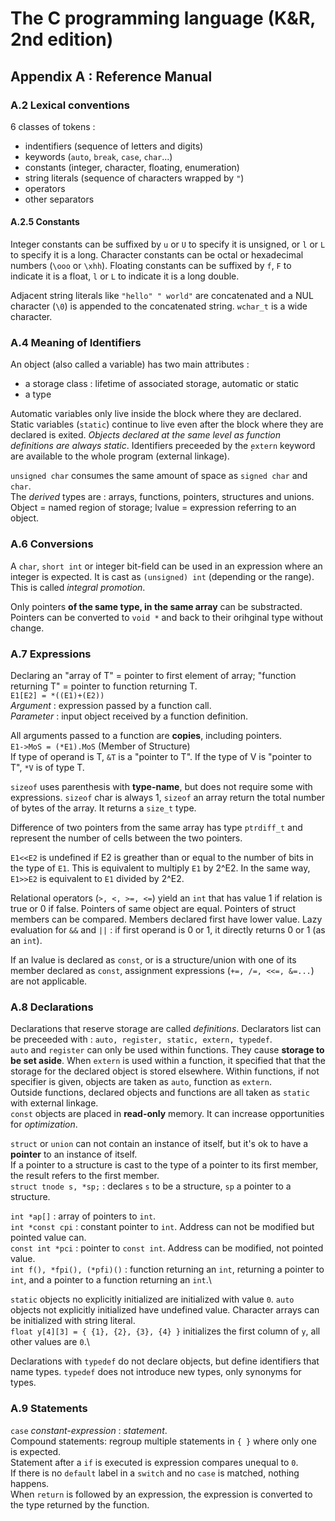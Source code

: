 The C programming language (K&R, 2nd edition)
=============================================

Appendix A : Reference Manual
-----------------------------

### A.2 Lexical conventions
6 classes of tokens :
* indentifiers (sequence of letters and digits)
* keywords (`auto`, `break`, `case`, `char`...)
* constants (integer, character, floating, enumeration)
* string literals (sequence of characters wrapped by `"`)
* operators
* other separators

#### A.2.5 Constants
Integer constants can be suffixed by `u` or `U` to specify it is unsigned, or
`l` or `L` to specify it is a long. Character constants can be octal or
hexadecimal numbers (`\ooo` or `\xhh`). Floating constants can be suffixed by
`f`, `F` to indicate it is a float, `l` or `L` to indicate it is a long double.

Adjacent string literals like `"hello" " world"` are concatenated and a NUL
character (`\0`) is appended to the concatenated string. `wchar_t` is a wide
character.

### A.4 Meaning of Identifiers
An object (also called a variable) has two main attributes :
* a storage class : lifetime of associated storage, automatic or static
* a type

Automatic variables only live inside the block where they are declared. Static
variables (`static`) continue to live even after the block where they are
declared is exited. _Objects declared at the same level as function definitions
are always static_. Identifiers preceeded by the ̣̣`extern` keyword are available
to the whole program (external linkage).

`unsigned char` consumes the same amount of space as `signed char` and `char`.\
The _derived_ types are : arrays, functions, pointers, structures and unions.\
Object = named region of storage; lvalue = expression referring to an object.

### A.6 Conversions
A `char`, `short int` or integer bit-field can be used in an expression where an
integer is expected. It is cast as `(unsigned) int` (depending or the range).
This is called _integral promotion_.

Only pointers **of the same type, in the same array** can be substracted.
Pointers can be converted to `void *` and back to their orihginal type without
change.

### A.7 Expressions
Declaring an "array of T" = pointer to first element of array; "function
returning T" = pointer to function returning T.\
`E1[E2] = *((E1)+(E2))`\
_Argument_ : expression passed by a function call.\
_Parameter_ : input object received by a function definition.

All arguments passed to a function are **copies**, including pointers.\
`E1->MoS = (*E1).MoS` (Member of Structure)\
If type of operand is T, `&T` is a "pointer to T". If the type of V is "pointer to
T", `*V` is of type T.

`sizeof` uses parenthesis with **type-name**, but does not require some with
expressions. `sizeof` char is always 1, `sizeof` an array return the total
number of bytes of the array. It returns a `size_t` type.

Difference of two pointers from the same array has type `ptrdiff_t` and
represent the number of cells between the two pointers.

`E1<<E2` is undefined if E2 is greather than or equal to the number of bits in
the type of `E1`. This is equivalent to multiply `E1` by 2^E2. In the same way,
`E1>>E2` is equivalent to `E1` divided by 2^E2.

Relational operators (`>, <, >=, <=`) yield an `int` that has value 1 if
relation is true or 0 if false. Pointers of same object are equal. Pointers of
struct members can be compared. Members declared first have lower value. Lazy
evaluation for `&&` and `||` : if first operand is 0 or 1, it directly returns 0
or 1 (as an `int`).

If an lvalue is declared as `const`, or is a structure/union with one of its
member declared as `const`, assignment expressions (`+=, /=, <<=, &=...`) are
not applicable.

### A.8 Declarations
Declarations that reserve storage are called _definitions_. Declarators list can
be preceeded with : `auto, register, static, extern, typedef`.\
`auto` and `register` can only be used within functions. They cause **storage to
be set aside**. When `extern` is used within a function, it specified that that
the storage for the declared object is stored elsewhere.
Within functions, if not specifier is given, objects are taken as `auto`,
function as `extern`.\
Outside functions, declared objects and functions are all taken as `static` with
external linkage.\
`const` objects are placed in **read-only** memory. It can increase
opportunities for _optimization_.

`struct` or `union` can not contain an instance of itself, but it's ok to have a
**pointer** to an instance of itself.\
If a pointer to a structure is cast to the type of a pointer to its first
member, the result refers to the first member.\
`struct tnode s, *sp;` : declares `s` to be a structure, `sp` a pointer to a
structure.

`int *ap[]` : array of pointers to `int`.\
`int *const cpi` : constant pointer to `int`. Address can not be modified but
pointed value can.\
`const int *pci` : pointer to `const int`. Address can be modified, not pointed
value.\
`int f(), *fpi(), (*pfi)()` : function returning an `int`, returning a pointer
to `int`, and a pointer to a function returning an `int`.\

`static` objects no explicitly initialized are initialized with value `0`.
`auto` objects not explicitly initialized have undefined value. Character arrays
can be initialized with string literal.\
`float y[4][3] = { {1}, {2}, {3}, {4} }` initializes the first column of `y`,
all other values are `0`.\

Declarations with `typedef` do not declare objects, but define identifiers that
name types. `typedef` does not introduce new types, only synonyms for types.

### A.9 Statements
`case` _constant-expression_ : _statement_.\
Compound statements: regroup multiple statements in `{ }` where only one is
expected.\
Statement after a `if` is executed is expression compares unequal to `0`.\
If there is no `default` label in a `switch` and no `case` is matched, nothing
happens.\
When `return` is followed by an expression, the expression is converted to the
type returned by the function.

